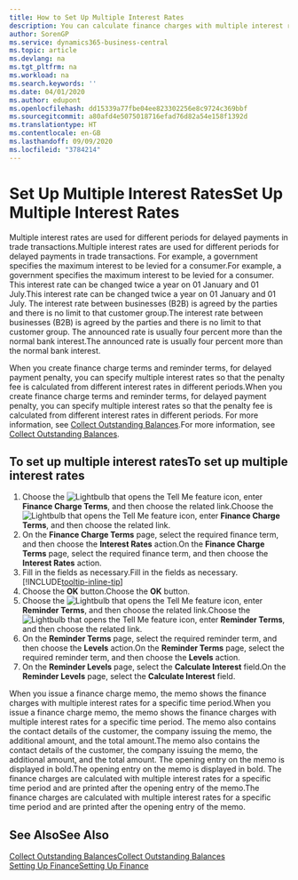 ```yaml
---
title: How to Set Up Multiple Interest Rates
description: You can calculate finance charges with multiple interest rates for a specific period. The interest calculation is similar for all financial charges, with variation only in the rate of interest for a specific period.
author: SorenGP
ms.service: dynamics365-business-central
ms.topic: article
ms.devlang: na
ms.tgt_pltfrm: na
ms.workload: na
ms.search.keywords: ''
ms.date: 04/01/2020
ms.author: edupont
ms.openlocfilehash: dd15339a77fbe04ee823302256e8c9724c369bbf
ms.sourcegitcommit: a80afd4e5075018716efad76d82a54e158f1392d
ms.translationtype: HT
ms.contentlocale: en-GB
ms.lasthandoff: 09/09/2020
ms.locfileid: "3784214"
---
```

# <a name="set-up-multiple-interest-rates"></a><span data-ttu-id="07afa-104">Set Up Multiple Interest Rates</span><span class="sxs-lookup"><span data-stu-id="07afa-104">Set Up Multiple Interest Rates</span></span>
<span data-ttu-id="07afa-105">Multiple interest rates are used for different periods for delayed payments in trade transactions.</span><span class="sxs-lookup"><span data-stu-id="07afa-105">Multiple interest rates are used for different periods for delayed payments in trade transactions.</span></span> <span data-ttu-id="07afa-106">For example, a government specifies the maximum interest to be levied for a consumer.</span><span class="sxs-lookup"><span data-stu-id="07afa-106">For example, a government specifies the maximum interest to be levied for a consumer.</span></span> <span data-ttu-id="07afa-107">This interest rate can be changed twice a year on 01 January and 01 July.</span><span class="sxs-lookup"><span data-stu-id="07afa-107">This interest rate can be changed twice a year on 01 January and 01 July.</span></span> <span data-ttu-id="07afa-108">The interest rate between businesses (B2B) is agreed by the parties and there is no limit to that customer group.</span><span class="sxs-lookup"><span data-stu-id="07afa-108">The interest rate between businesses (B2B) is agreed by the parties and there is no limit to that customer group.</span></span> <span data-ttu-id="07afa-109">The announced rate is usually four percent more than the normal bank interest.</span><span class="sxs-lookup"><span data-stu-id="07afa-109">The announced rate is usually four percent more than the normal bank interest.</span></span>

<span data-ttu-id="07afa-110">When you create finance charge terms and reminder terms, for delayed payment penalty, you can specify multiple interest rates so that the penalty fee is calculated from different interest rates in different periods.</span><span class="sxs-lookup"><span data-stu-id="07afa-110">When you create finance charge terms and reminder terms, for delayed payment penalty, you can specify multiple interest rates so that the penalty fee is calculated from different interest rates in different periods.</span></span> <span data-ttu-id="07afa-111">For more information, see [Collect Outstanding Balances](receivables-collect-outstanding-balances.md).</span><span class="sxs-lookup"><span data-stu-id="07afa-111">For more information, see [Collect Outstanding Balances](receivables-collect-outstanding-balances.md).</span></span>

## <a name="to-set-up-multiple-interest-rates"></a><span data-ttu-id="07afa-112">To set up multiple interest rates</span><span class="sxs-lookup"><span data-stu-id="07afa-112">To set up multiple interest rates</span></span>  
1.  <span data-ttu-id="07afa-113">Choose the ![Lightbulb that opens the Tell Me feature](media/ui-search/search_small.png "Tell me what you want to do") icon, enter **Finance Charge Terms**, and then choose the related link.</span><span class="sxs-lookup"><span data-stu-id="07afa-113">Choose the ![Lightbulb that opens the Tell Me feature](media/ui-search/search_small.png "Tell me what you want to do") icon, enter **Finance Charge Terms**, and then choose the related link.</span></span>  
2.  <span data-ttu-id="07afa-114">On the **Finance Charge Terms** page, select the required finance term, and then choose the **Interest Rates** action.</span><span class="sxs-lookup"><span data-stu-id="07afa-114">On the **Finance Charge Terms** page, select the required finance term, and then choose the **Interest Rates** action.</span></span>  
3.  <span data-ttu-id="07afa-115">Fill in the fields as necessary.</span><span class="sxs-lookup"><span data-stu-id="07afa-115">Fill in the fields as necessary.</span></span> [!INCLUDE[tooltip-inline-tip](includes/tooltip-inline-tip_md.md)]
4.  <span data-ttu-id="07afa-116">Choose the **OK** button.</span><span class="sxs-lookup"><span data-stu-id="07afa-116">Choose the **OK** button.</span></span>  
5.  <span data-ttu-id="07afa-117">Choose the ![Lightbulb that opens the Tell Me feature](media/ui-search/search_small.png "Tell me what you want to do") icon, enter **Reminder Terms**, and then choose the related link.</span><span class="sxs-lookup"><span data-stu-id="07afa-117">Choose the ![Lightbulb that opens the Tell Me feature](media/ui-search/search_small.png "Tell me what you want to do") icon, enter **Reminder Terms**, and then choose the related link.</span></span>  
6.  <span data-ttu-id="07afa-118">On the **Reminder Terms** page, select the required reminder term, and then choose the **Levels** action.</span><span class="sxs-lookup"><span data-stu-id="07afa-118">On the **Reminder Terms** page, select the required reminder term, and then choose the **Levels** action.</span></span>  
7.  <span data-ttu-id="07afa-119">On the **Reminder Levels** page, select the **Calculate Interest** field.</span><span class="sxs-lookup"><span data-stu-id="07afa-119">On the **Reminder Levels** page, select the **Calculate Interest** field.</span></span>  

<span data-ttu-id="07afa-120">When you issue a finance charge memo, the memo shows the finance charges with multiple interest rates for a specific time period.</span><span class="sxs-lookup"><span data-stu-id="07afa-120">When you issue a finance charge memo, the memo shows the finance charges with multiple interest rates for a specific time period.</span></span> <span data-ttu-id="07afa-121">The memo also contains the contact details of the customer, the company issuing the memo, the additional amount, and the total amount.</span><span class="sxs-lookup"><span data-stu-id="07afa-121">The memo also contains the contact details of the customer, the company issuing the memo, the additional amount, and the total amount.</span></span> <span data-ttu-id="07afa-122">The opening entry on the memo is displayed in bold.</span><span class="sxs-lookup"><span data-stu-id="07afa-122">The opening entry on the memo is displayed in bold.</span></span> <span data-ttu-id="07afa-123">The finance charges are calculated with multiple interest rates for a specific time period and are printed after the opening entry of the memo.</span><span class="sxs-lookup"><span data-stu-id="07afa-123">The finance charges are calculated with multiple interest rates for a specific time period and are printed after the opening entry of the memo.</span></span>  

## <a name="see-also"></a><span data-ttu-id="07afa-124">See Also</span><span class="sxs-lookup"><span data-stu-id="07afa-124">See Also</span></span>  
[<span data-ttu-id="07afa-125">Collect Outstanding Balances</span><span class="sxs-lookup"><span data-stu-id="07afa-125">Collect Outstanding Balances</span></span>](receivables-collect-outstanding-balances.md)  
[<span data-ttu-id="07afa-126">Setting Up Finance</span><span class="sxs-lookup"><span data-stu-id="07afa-126">Setting Up Finance</span></span>](finance-setup-finance.md)
